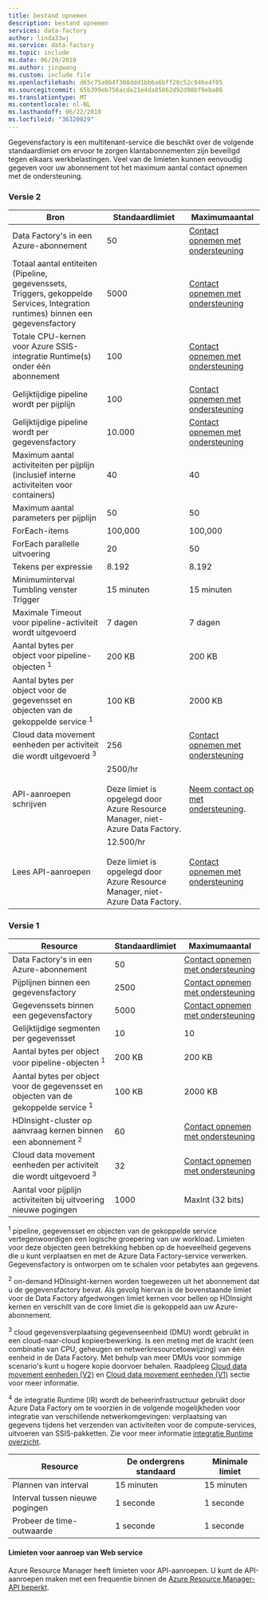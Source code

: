 ```yaml
---
title: bestand opnemen
description: bestand opnemen
services: data-factory
author: linda33wj
ms.service: data-factory
ms.topic: include
ms.date: 06/20/2018
ms.author: jingwang
ms.custom: include file
ms.openlocfilehash: d65c75a9b4f308ddd1bb6a6bff28c52c946e4f05
ms.sourcegitcommit: 65b399eb756acde21e4da85862d92d98bf9eba86
ms.translationtype: MT
ms.contentlocale: nl-NL
ms.lasthandoff: 06/22/2018
ms.locfileid: "36320029"
---
```

Gegevensfactory is een multitenant-service die beschikt over de volgende standaardlimiet om ervoor te zorgen klantabonnementen zijn beveiligd tegen elkaars werkbelastingen. Veel van de limieten kunnen eenvoudig gegeven voor uw abonnement tot het maximum aantal contact opnemen met de ondersteuning.

### <a name="version-2"></a>Versie 2

| Bron | Standaardlimiet | Maximumaantal |
| -------- | ------------- | ------------- |
| Data Factory's in een Azure-abonnement | 50 | [Contact opnemen met ondersteuning](https://azure.microsoft.com/blog/2014/06/04/azure-limits-quotas-increase-requests/) |
| Totaal aantal entiteiten (Pipeline, gegevenssets, Triggers, gekoppelde Services, Integration runtimes) binnen een gegevensfactory | 5000 | [Contact opnemen met ondersteuning](https://azure.microsoft.com/blog/2014/06/04/azure-limits-quotas-increase-requests/) |
| Totale CPU-kernen voor Azure SSIS-integratie Runtime(s) onder één abonnement | 100 | [Contact opnemen met ondersteuning](https://azure.microsoft.com/blog/2014/06/04/azure-limits-quotas-increase-requests/) |
| Gelijktijdige pipeline wordt per pijplijn | 100 | [Contact opnemen met ondersteuning](https://azure.microsoft.com/blog/2014/06/04/azure-limits-quotas-increase-requests/) |
| Gelijktijdige pipeline wordt per gegevensfactory | 10.000  | [Contact opnemen met ondersteuning](https://azure.microsoft.com/blog/2014/06/04/azure-limits-quotas-increase-requests/) |
| Maximum aantal activiteiten per pijplijn (inclusief interne activiteiten voor containers) | 40 | 40 |
| Maximum aantal parameters per pijplijn | 50 | 50 |
| ForEach-items | 100,000 | 100,000 |
| ForEach parallelle uitvoering | 20 | 50 |
| Tekens per expressie | 8.192 | 8.192 |
| Minimuminterval Tumbling venster Trigger | 15 minuten | 15 minuten |
| Maximale Timeout voor pipeline-activiteit wordt uitgevoerd | 7 dagen | 7 dagen |
| Aantal bytes per object voor pipeline-objecten <sup>1</sup> | 200 KB | 200 KB |
| Aantal bytes per object voor de gegevensset en objecten van de gekoppelde service <sup>1</sup> | 100 KB | 2000 KB |
| Cloud data movement eenheden per activiteit die wordt uitgevoerd <sup>3</sup> | 256 | [Contact opnemen met ondersteuning](https://azure.microsoft.com/blog/2014/06/04/azure-limits-quotas-increase-requests/) |
| API-aanroepen schrijven | 2500/hr<br/><br/> Deze limiet is opgelegd door Azure Resource Manager, niet-Azure Data Factory. | [Neem contact op met ondersteuning](https://azure.microsoft.com/blog/2014/06/04/azure-limits-quotas-increase-requests/). |
| Lees API-aanroepen | 12.500/hr<br/><br/> Deze limiet is opgelegd door Azure Resource Manager, niet-Azure Data Factory. | [Contact opnemen met ondersteuning](https://azure.microsoft.com/blog/2014/06/04/azure-limits-quotas-increase-requests/) |


### <a name="version-1"></a>Versie 1

| **Resource** | **Standaardlimiet** | **Maximumaantal** |
| --- | --- | --- |
| Data Factory's in een Azure-abonnement |50 |[Contact opnemen met ondersteuning](https://azure.microsoft.com/blog/2014/06/04/azure-limits-quotas-increase-requests/) |
| Pijplijnen binnen een gegevensfactory |2500 |[Contact opnemen met ondersteuning](https://azure.microsoft.com/blog/2014/06/04/azure-limits-quotas-increase-requests/) |
| Gegevenssets binnen een gegevensfactory |5000 |[Contact opnemen met ondersteuning](https://azure.microsoft.com/blog/2014/06/04/azure-limits-quotas-increase-requests/) |
| Gelijktijdige segmenten per gegevensset |10 |10 |
| Aantal bytes per object voor pipeline-objecten <sup>1</sup> |200 KB |200 KB |
| Aantal bytes per object voor de gegevensset en objecten van de gekoppelde service <sup>1</sup> |100 KB |2000 KB |
| HDInsight-cluster op aanvraag kernen binnen een abonnement <sup>2</sup> |60 |[Contact opnemen met ondersteuning](https://azure.microsoft.com/blog/2014/06/04/azure-limits-quotas-increase-requests/) |
| Cloud data movement eenheden per activiteit die wordt uitgevoerd <sup>3</sup> |32 |[Contact opnemen met ondersteuning](https://azure.microsoft.com/blog/2014/06/04/azure-limits-quotas-increase-requests/) |
| Aantal voor pijplijn activiteiten bij uitvoering nieuwe pogingen |1000 |MaxInt (32 bits) |

<sup>1</sup> pipeline, gegevensset en objecten van de gekoppelde service vertegenwoordigen een logische groepering van uw workload. Limieten voor deze objecten geen betrekking hebben op de hoeveelheid gegevens die u kunt verplaatsen en met de Azure Data Factory-service verwerken. Gegevensfactory is ontworpen om te schalen voor petabytes aan gegevens.

<sup>2</sup> on-demand HDInsight-kernen worden toegewezen uit het abonnement dat u de gegevensfactory bevat. Als gevolg hiervan is de bovenstaande limiet voor de Data Factory afgedwongen limiet kernen voor bellen op HDInsight kernen en verschilt van de core limiet die is gekoppeld aan uw Azure-abonnement.

<sup>3</sup> cloud gegevensverplaatsing gegevenseenheid (DMU) wordt gebruikt in een cloud-naar-cloud kopieerbewerking. Is een meting met de kracht (een combinatie van CPU, geheugen en netwerkresourcetoewijzing) van één eenheid in de Data Factory. Met behulp van meer DMUs voor sommige scenario's kunt u hogere kopie doorvoer behalen. Raadpleeg [Cloud data movement eenheden (V2)](../articles/data-factory/copy-activity-performance.md#cloud-data-movement-units) en [Cloud data movement eenheden (V1)](../articles/data-factory/v1/data-factory-copy-activity-performance.md#cloud-data-movement-units) sectie voor meer informatie.

<sup>4</sup> de integratie Runtime (IR) wordt de beheerinfrastructuur gebruikt door Azure Data Factory om te voorzien in de volgende mogelijkheden voor integratie van verschillende netwerkomgevingen: verplaatsing van gegevens tijdens het verzenden van activiteiten voor de compute-services, uitvoeren van SSIS-pakketten. Zie voor meer informatie [integratie Runtime overzicht](../articles/data-factory/concepts-integration-runtime.md).

| **Resource** | **De ondergrens standaard** | **Minimale limiet** |
| --- | --- | --- |
| Plannen van interval |15 minuten |15 minuten |
| Interval tussen nieuwe pogingen |1 seconde |1 seconde |
| Probeer de time-outwaarde |1 seconde |1 seconde |

#### <a name="web-service-call-limits"></a>Limieten voor aanroep van Web service
Azure Resource Manager heeft limieten voor API-aanroepen. U kunt de API-aanroepen maken met een frequentie binnen de [Azure Resource Manager-API beperkt](../articles/azure-subscription-service-limits.md#resource-group-limits).
